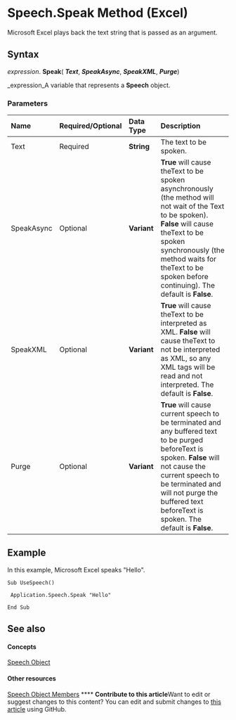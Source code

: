 
# Speech.Speak Method (Excel)

Microsoft Excel plays back the text string that is passed as an argument.


## Syntax

 _expression_. **Speak**( **_Text_**,  **_SpeakAsync_**,  **_SpeakXML_**,  **_Purge_**)

 _expression_A variable that represents a  **Speech** object.


### Parameters



|**Name**|**Required/Optional**|**Data Type**|**Description**|
|:-----|:-----|:-----|:-----|
|Text|Required| **String**|The text to be spoken.|
|SpeakAsync|Optional| **Variant**| **True** will cause theText to be spoken asynchronously (the method will not wait of the Text to be spoken). **False** will cause theText to be spoken synchronously (the method waits for theText to be spoken before continuing). The default is **False**.|
|SpeakXML|Optional| **Variant**| **True** will cause theText to be interpreted as XML. **False** will cause theText to not be interpreted as XML, so any XML tags will be read and not interpreted. The default is **False**.|
|Purge|Optional| **Variant**| **True** will cause current speech to be terminated and any buffered text to be purged beforeText is spoken. **False** will not cause the current speech to be terminated and will not purge the buffered text beforeText is spoken. The default is **False**.|

## Example

In this example, Microsoft Excel speaks "Hello".


```
Sub UseSpeech() 
 
 Application.Speech.Speak "Hello" 
 
End Sub
```


## See also


#### Concepts


 [Speech Object](1ddd61bc-989e-4766-423e-515ec5d1c23a.md)
#### Other resources


 [Speech Object Members](5dcc198f-153f-0049-d870-bf162cbde9c7.md)
****   **Contribute to this article**Want to edit or suggest changes to this content? You can edit and submit changes to  [this article](https://github.com/jhershey00/VBA_Excel_Test/OpenXMLCon/articles/d17dcf63-c837-a5b5-8267-44767b38700a.md) using GitHub.

